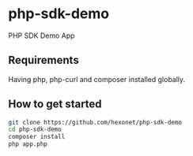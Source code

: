 # php-sdk-demo

PHP SDK Demo App

## Requirements

Having php, php-curl and composer installed globally.

## How to get started

```bash
git clone https://github.com/hexonet/php-sdk-demo
cd php-sdk-demo
composer install
php app.php
```
